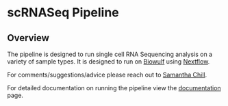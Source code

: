 # scRNASeq Pipeline

## Overview
The pipeline is designed to run single cell RNA Sequencing analysis on a variety of sample types. It is designed to run on [Biowulf](https://hpc.nih.gov/) using [Nextflow](https://www.nextflow.io/).

For comments/suggestions/advice please reach out to [Samantha Chill](mailto:samantha.sevilla@nih.gov).

For detailed documentation on running the pipeline view the [documentation](https://CCBR.github.io/TechDev_scRNASeq_Dev2023) page.

